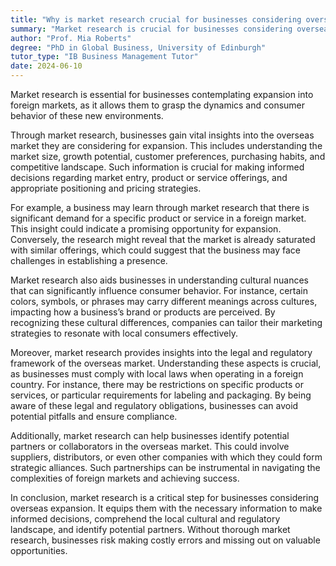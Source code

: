 ```yaml
---
title: "Why is market research crucial for businesses considering overseas expansion?"
summary: "Market research is crucial for businesses considering overseas expansion to understand the foreign market's dynamics and consumer behaviour."
author: "Prof. Mia Roberts"
degree: "PhD in Global Business, University of Edinburgh"
tutor_type: "IB Business Management Tutor"
date: 2024-06-10
---
```


Market research is essential for businesses contemplating expansion into foreign markets, as it allows them to grasp the dynamics and consumer behavior of these new environments.

Through market research, businesses gain vital insights into the overseas market they are considering for expansion. This includes understanding the market size, growth potential, customer preferences, purchasing habits, and competitive landscape. Such information is crucial for making informed decisions regarding market entry, product or service offerings, and appropriate positioning and pricing strategies.

For example, a business may learn through market research that there is significant demand for a specific product or service in a foreign market. This insight could indicate a promising opportunity for expansion. Conversely, the research might reveal that the market is already saturated with similar offerings, which could suggest that the business may face challenges in establishing a presence.

Market research also aids businesses in understanding cultural nuances that can significantly influence consumer behavior. For instance, certain colors, symbols, or phrases may carry different meanings across cultures, impacting how a business’s brand or products are perceived. By recognizing these cultural differences, companies can tailor their marketing strategies to resonate with local consumers effectively.

Moreover, market research provides insights into the legal and regulatory framework of the overseas market. Understanding these aspects is crucial, as businesses must comply with local laws when operating in a foreign country. For instance, there may be restrictions on specific products or services, or particular requirements for labeling and packaging. By being aware of these legal and regulatory obligations, businesses can avoid potential pitfalls and ensure compliance.

Additionally, market research can help businesses identify potential partners or collaborators in the overseas market. This could involve suppliers, distributors, or even other companies with which they could form strategic alliances. Such partnerships can be instrumental in navigating the complexities of foreign markets and achieving success.

In conclusion, market research is a critical step for businesses considering overseas expansion. It equips them with the necessary information to make informed decisions, comprehend the local cultural and regulatory landscape, and identify potential partners. Without thorough market research, businesses risk making costly errors and missing out on valuable opportunities.
    